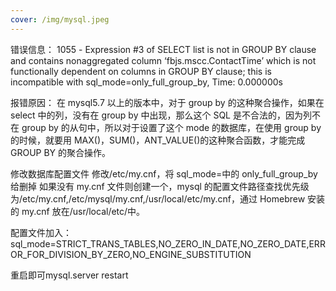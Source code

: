 ```yaml
---
cover: /img/mysql.jpeg
---
```


错误信息：
1055 - Expression #3 of SELECT list is not in GROUP BY clause and contains nonaggregated column ‘fbjs.mscc.ContactTime’ which is not functionally dependent on columns in GROUP BY clause; this is incompatible with sql_mode=only_full_group_by, Time: 0.000000s

报错原因：
在 mysql5.7 以上的版本中，对于 group by 的这种聚合操作，如果在 select 中的列，没有在 group by 中出现，那么这个 SQL 是不合法的，因为列不在 group by 的从句中，所以对于设置了这个 mode 的数据库，在使用 group by 的时候，就要用 MAX()，SUM()，ANT_VALUE()的这种聚合函数，才能完成 GROUP BY 的聚合操作。

修改数据库配置文件
修改/etc/my.cnf，将 sql_mode=中的 only_full_group_by 给删掉
如果没有 my.cnf 文件则创建一个，mysql 的配置文件路径查找优先级为/etc/my.cnf,/etc/mysql/my.cnf,/usr/local/etc/my.cnf，通过 Homebrew 安装的 my.cnf 放在/usr/local/etc/中。

配置文件加入：
sql_mode=STRICT_TRANS_TABLES,NO_ZERO_IN_DATE,NO_ZERO_DATE,ERROR_FOR_DIVISION_BY_ZERO,NO_ENGINE_SUBSTITUTION

重启即可mysql.server restart